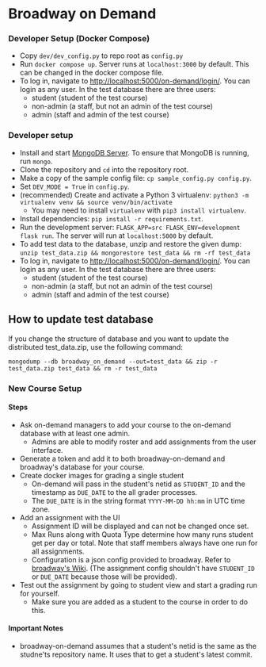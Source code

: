 # Broadway on Demand

### Developer Setup (Docker Compose)

- Copy `dev/dev_config.py` to repo root as `config.py`
- Run `docker compose up`. Server runs at `localhost:3000` by default. This can be changed in the docker compose file.
- To log in, navigate to <http://localhost:5000/on-demand/login/>. You can login as any user. In the test database there are three users:
    - student (student of the test course)
    - non-admin (a staff, but not an admin of the test course)
    - admin (staff and admin of the test course)

### Developer setup

- Install and start [MongoDB Server](https://www.mongodb.com/download-center/community). To ensure that MongoDB is running, run `mongo`.
- Clone the repository and `cd` into the repository root.
- Make a copy of the sample config file: `cp sample_config.py config.py`.
- Set `DEV_MODE = True` in `config.py`.
- (recommended) Create and activate a Python 3 virtualenv: `python3 -m virtualenv venv && source venv/bin/activate`
  - You may need to install `virtualenv` with `pip3 install virtualenv`.
- Install dependencies: `pip install -r requirements.txt`.
- Run the development server: `FLASK_APP=src FLASK_ENV=development flask run`. The server will run at `localhost:5000` by default.
- To add test data to the database, unzip and restore the given dump: `unzip test_data.zip && mongorestore test_data && rm -rf test_data`
- To log in, navigate to <http://localhost:5000/on-demand/login/>. You can login as any user. In the test database there are three users:
    - student (student of the test course)
    - non-admin (a staff, but not an admin of the test course)
    - admin (staff and admin of the test course)

## How to update test database
If you change the structure of database and you want to update the distributed test_data.zip, use the following command:
```
mongodump --db broadway_on_demand --out=test_data && zip -r test_data.zip test_data && rm -r test_data
```

### New Course Setup

#### Steps
- Ask on-demand managers to add your course to the on-demand database with at least one admin.
  - Admins are able to modify roster and add assignments from the user interface.
- Generate a token and add it to both broadway-on-demand and broadway's database for your course.
- Create docker images for grading a single student
  - On-demand will pass in the student's netid as `STUDENT_ID` and the timestamp as `DUE_DATE` to the all grader processes.
  - The `DUE_DATE` is in the string format `YYYY-MM-DD hh:mm` in UTC time zone.
- Add an assignment with the UI
  - Assignment ID will be displayed and can not be changed once set.
  - Max Runs along with Quota Type determine how many runs student get per day or total. Note that staff members always have one run for all assignments.
  - Configuration is a json config provided to broadway. Refer to [broadway's Wiki](https://github.com/illinois-cs241/broadway/wiki/Configs). (The assignment config shouldn't have `STUDENT_ID` or `DUE_DATE` because those will be provided).
- Test out the assignment by going to student view and start a grading run for yourself.
  - Make sure you are added as a student to the course in order to do this.

#### Important Notes
- broadway-on-demand assumes that a student's netid is the same as the studne'ts repository name. It uses that to get a student's latest commit.
